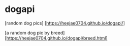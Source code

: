 # dogapi

[random dog pics] [https://heejae0704.github.io/dogapi/]

[a random dog pic by breed] [https://heejae0704.github.io/dogapi/breed.html]
